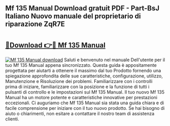 ## Mf 135 Manual Download gratuit PDF - Part-BsJ Italiano Nuovo manuale del proprietario di riparazione ZqR7E

# <h2><a href="http://dfblt3.blite.top/?on=Mf+135+Manual">🔗Download 👉🔴 Mf 135 Manual</a></h2>

[![Mf 135 Manual download](https://i.imgur.com/lujVjoI.png)](http://dfblt3.blite.top/?on=Mf+135+Manual)
Saluti e benvenuto nel manuale Dell'utente per il tuo Mf 135 Manual appena sincronizzato. Questa guida è appositamente progettata per aiutarti a ottenere il massimo dal tuo Prodotto fornendo una spiegazione approfondita delle sue caratteristiche, configurazione, utilizzo, Manutenzione e Risoluzione dei problemi. Familiarizzare con i controlli prima di iniziare, familiarizzare con la posizione e la funzione di tutti i pulsanti di controllo e le impostazioni sul Mf 135 Manual. Il tuo nuovo Mf 135 Manual ha un motore potente e caratteristiche innovative per prestazioni eccezionali. Ci auguriamo che Mf 135 Manual sia stata una guida chiara e di facile comprensione per iniziare con il tuo nuovo prodotto. Se hai bisogno di aiuto o chiarimenti, non esitare a contattare il nostro team di assistenza clienti.
